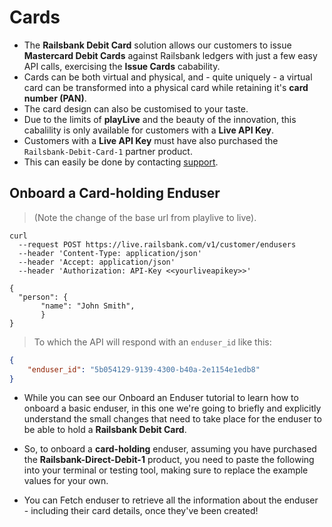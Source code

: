 # Cards

  - The **Railsbank Debit Card** solution allows our customers to issue **Mastercard Debit Cards** against Railsbank ledgers with just a few easy API calls, exercising the **Issue Cards** cabability.
  - Cards can be both virtual and physical, and - quite uniquely - a virtual card can be transformed into a physical card while retaining it's **card number (PAN)**.
  - The card design can also be customised to your taste.
  - Due to the limits of **playLive** and the beauty of the innovation, this cabalility is only available for customers with a **Live API Key**.
  - Customers with a **Live API Key** must have also purchased the `Railsbank-Debit-Card-1`  partner product.
  - This can easily be done by contacting [support](mailto:support@railsbank.com).

## Onboard a Card-holding Enduser
  > (Note the change of the base url from playlive to live).

  ```shell
  curl
    --request POST https://live.railsbank.com/v1/customer/endusers
    --header 'Content-Type: application/json'
    --header 'Accept: application/json'
    --header 'Authorization: API-Key <<yourliveapikey>>'

  {
    "person": {
         "name": "John Smith",
         }
  }
  ```
  > To which the API will respond with an `enduser_id` like this:

  ```JSON
  {
      "enduser_id": "5b054129-9139-4300-b40a-2e1154e1edb8"
  }
  ```
  - While you can see our Onboard an Enduser tutorial to learn how to onboard a basic enduser, in this one we're going to briefly and explicitly understand the small changes that need to take place for the enduser to be able to hold a **Railsbank Debit Card**.
  - So, to onboard a **card-holding** enduser, assuming you have purchased the **Railsbank-Direct-Debit-1** product, you need to paste the following into your terminal or testing tool, making sure to replace the example values for your own.

  - You can Fetch enduser to retrieve all the information about the enduser - including their card details, once they've been created!
